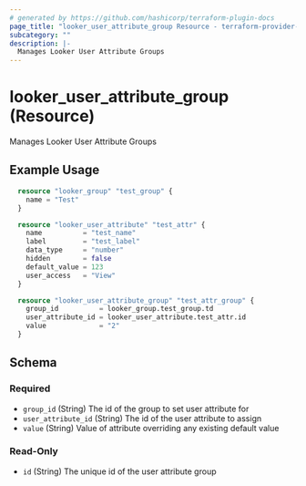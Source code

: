 ```yaml
---
# generated by https://github.com/hashicorp/terraform-plugin-docs
page_title: "looker_user_attribute_group Resource - terraform-provider-looker"
subcategory: ""
description: |-
  Manages Looker User Attribute Groups
---
```


# looker_user_attribute_group (Resource)

Manages Looker User Attribute Groups

## Example Usage

```terraform
  resource "looker_group" "test_group" {
    name = "Test"
  }

  resource "looker_user_attribute" "test_attr" {
    name          = "test_name"
    label         = "test_label"
    data_type     = "number"
    hidden        = false
    default_value = 123
    user_access   = "View"
  }

  resource "looker_user_attribute_group" "test_attr_group" {
    group_id          = looker_group.test_group.td
    user_attribute_id = looker_user_attribute.test_attr.id
    value             = "2"
  }
```

<!-- schema generated by tfplugindocs -->

## Schema

### Required

- `group_id` (String) The id of the group to set user attribute for
- `user_attribute_id` (String) The id of the user attribute to assign
- `value` (String) Value of attribute overriding any existing default value

### Read-Only

- `id` (String) The unique id of the user attribute group
